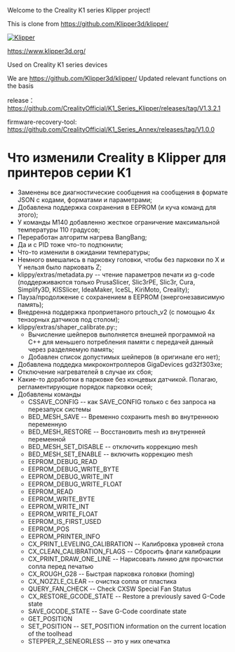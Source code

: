 Welcome to the Creality K1 series Klipper project!

This is clone from https://github.com/Klipper3d/klipper/

[![Klipper](docs/img/klipper-logo-small.png)](https://www.klipper3d.org/)

https://www.klipper3d.org/

Used on Creality K1 series devices

We are https://github.com/Klipper3d/klipper/ Updated relevant functions on the basis

release： https://github.com/CrealityOfficial/K1_Series_Klipper/releases/tag/V1.3.2.1

firmware-recovery-tool: https://github.com/CrealityOfficial/K1_Series_Annex/releases/tag/V1.0.0

# Что изменили Creality в Klipper для принтеров серии K1

* Заменены все диагностические сообщения на сообщения в формате JSON с кодами, форматами и параметрами;
* Добавлена поддержка сохранения в EEPROM (и куча команд для этого);
* У команды M140 добавленно жесткое ограничение максимальной температуры 110 градусов;
* Переработан алгоритм нагрева BangBang;
* Да и с PID тоже что-то подтюнили;
* Что-то изменили в ожидании температуры;
* Немного вмешались в парковку головки, чтобы без парковки по X и Y нельзя было парковать Z;
* klippy/extras/metadata.py -- чтение параметров печати из g-code (поддерживаются только PrusaSlicer, Slic3rPE, Slic3r, Cura, Simplify3D, KISSlicer, IdeaMaker, IceSL, KiriMoto, Creality);
* Пауза/продолжение с сохранением в EEPROM (энергонезависимую память);
* Внедренна поддержка проприетаного prtouch_v2 (с помощью 4х тензорных датчиков под столом);
* klippy/extras/shaper_calibrate.py:;
  * Вычисление шейперов выполняется внешней программой на C++ для меньшего потребления памяти с передачей данный через разделяемую память;
  * Добавлен список допустимых шейперов (в оригинале его нет);
* Добавлена поддедка микроконтроллеров GigaDevices gd32f303xe;
* Отключение нагревателей в случае их сбоя;
* Какие-то доработки в парковке без концевых датчикой. Полагаю, регламентирующие порядок парковки осей;
* Добавлены команды
  * CSSAVE_CONFIG -- как SAVE_CONFIG только с без запроса на перезапуск системы
  * BED_MESH_SAVE -- Временно сохранить mesh во внутреннюю переменную
  * BED_MESH_RESTORE -- Восстановить mesh из внутренней переменной
  * BED_MESH_SET_DISABLE -- отключить коррекцию mesh
  * BED_MESH_SET_ENABLE -- включить коррекцию mesh
  * EEPROM_DEBUG_READ
  * EEPROM_DEBUG_WRITE_BYTE
  * EEPROM_DEBUG_WRITE_INT
  * EEPROM_DEBUG_WRITE_FLOAT
  * EEPROM_READ
  * EEPROM_WRITE_BYTE
  * EEPROM_WRITE_INT
  * EEPROM_WRITE_FLOAT
  * EEPROM_IS_FIRST_USED
  * EEPROM_POS
  * EEPROM_PRINTER_INFO
  * CX_PRINT_LEVELING_CALIBRATION -- Калибровка уровней стола
  * CX_CLEAN_CALIBRATION_FLAGS -- Сбросить флаги калибрации
  * CX_PRINT_DRAW_ONE_LINE -- Нарисовать линию для прочистки сопла перед печатью
  * CX_ROUGH_G28 -- Быстрая парковка головки (homing)
  * CX_NOZZLE_CLEAR -- очистка сопла от пластика
  * QUERY_FAN_CHECK -- Check CXSW Special Fan Status
  * CX_RESTORE_GCODE_STATE -- Restore a previously saved G-Code state
  * SAVE_GCODE_STATE -- Save G-Code coordinate state
  * GET_POSITION
  * SET_POSITION -- SET_POSITION information on the current location of the toolhead
  * STEPPER_Z_SENEORLESS -- это у них опечатка
  

